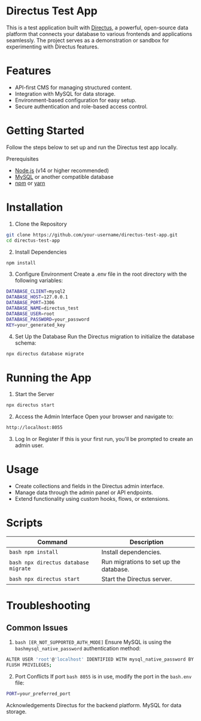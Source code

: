 # Directus Test App

This is a test application built with [Directus](https://directus.io/), a powerful, open-source data platform that connects your database to various frontends and applications seamlessly. The project serves as a demonstration or sandbox for experimenting with Directus features.

# Features
- API-first CMS for managing structured content.
- Integration with MySQL for data storage.
- Environment-based configuration for easy setup.
- Secure authentication and role-based access control.
  
# Getting Started
Follow the steps below to set up and run the Directus test app locally.

Prerequisites
- [Node.js](https://nodejs.org/) (v14 or higher recommended)
- [MySQL](https://www.mysql.com/) or another compatible database
- [npm](https://www.npmjs.com/) or [yarn](https://yarnpkg.com/)


# Installation
1. Clone the Repository
   
```bash
git clone https://github.com/your-username/directus-test-app.git
cd directus-test-app
```
2. Install Dependencies

```bash
npm install
```
3. Configure Environment Create a .env file in the root directory with the following variables:
```bash
DATABASE_CLIENT=mysql2
DATABASE_HOST=127.0.0.1
DATABASE_PORT=3306
DATABASE_NAME=directus_test
DATABASE_USER=root
DATABASE_PASSWORD=your_password
KEY=your_generated_key
```

4. Set Up the Database Run the Directus migration to initialize the database schema:
```bash
npx directus database migrate
```

# Running the App
1. Start the Server
```bash
npx directus start
```
2. Access the Admin Interface Open your browser and navigate to:

```bash
http://localhost:8055
```
3. Log In or Register If this is your first run, you'll be prompted to create an admin user.

# Usage
- Create collections and fields in the Directus admin interface.
- Manage data through the admin panel or API endpoints.
- Extend functionality using custom hooks, flows, or extensions.

# Scripts

| Command | Description | 
|----------|----------|
| ```bash npm install ``` | Install dependencies. | 
| ```bash npx directus database migrate ``` | Run migrations to set up the database. |
| ```bash npx directus start ``` | Start the Directus server. |

# Troubleshooting
## Common Issues
1. ```bash [ER_NOT_SUPPORTED_AUTH_MODE]```
   Ensure MySQL is using the ```bashmysql_native_password``` authentication method:

```bash 
ALTER USER 'root'@'localhost' IDENTIFIED WITH mysql_native_password BY 'your_password';
FLUSH PRIVILEGES;
```
2. Port Conflicts
If port ```bash 8055``` is in use, modify the port in the ```bash.env``` file:

```bash
PORT=your_preferred_port
```

Acknowledgements
Directus for the backend platform.
MySQL for data storage.
